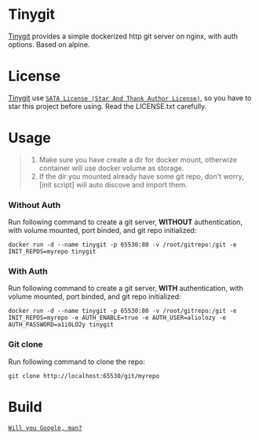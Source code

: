 # Tinygit
[Tinygit](https://github.com/AlioLozy/tinygit) provides a simple dockerized http git server on nginx, with auth options. Based on alpine.

# License
[Tinygit](https://github.com/AlioLozy/tinygit) use [`SATA License (Star And Thank Author License)`](https://github.com/zTrix/sata-license), so you have to star this project before using. Read the LICENSE.txt carefully.

# Usage
> 1. Make sure you have create a dir for docker mount, otherwize container will use docker volume as storage.
> 2. If the dir you mounted already have some git repo, don't worry, [init script] will auto discove and import them.
### Without Auth
Run following command to create a git server, **WITHOUT** authentication, with volume mounted, port binded, and git repo initialized:

`docker run -d --name tinygit -p 65530:80 -v /root/gitrepo:/git -e INIT_REPOS=myrepo tinygit`

### With Auth
Run following command to create a git server, **WITH** authentication, with volume mounted, port binded, and git repo initialized:

`docker run -d --name tinygit -p 65530:80 -v /root/gitrepo:/git -e INIT_REPOS=myrepo -e AUTH_ENABLE=true -e AUTH_USER=aliolozy -e AUTH_PASSWORD=a1i0LO2y tinygit`

### Git clone
Run following command to clone the repo:

`git clone http://localhost:65530/git/myrepo`

# Build

[`Will you Google, man?`](https://www.google.com/search?q=how+to+build+a+docker+image+with+dockerfile&oq=how+to+build+a+docker+image)
